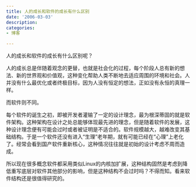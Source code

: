 ```yaml
---
title: 人的成长和软件的成长有什么区别
date: '2006-03-03'
description:
categories:
- 博客

---
```

人的成长和软件的成长有什么区别呢？

人的成长总是伴随着观念的更替，也就是社会化的过程，每个阶段人总有新的想法、新的世界观和价值观，这种变化帮助人类不断地去适应周围的环境和社会。人并没有什么最优化或者终极目标，因为人没有恒定的想法，正如没有永恒的真理一样。

而软件则不同。

每个软件的诞生之初，即被开发者灌输了一定的设计理念，最为根深蒂固的就是软件架构。这种架构在设计之处总能够体现最先进的理念，但是随着软件的发展，这种设计理念便有可能会过时或者被证明是不适合的。软件规模越大，越难改变其基础结构。于是一个软件还没有进入“生理”老年期，就有可能已经在“心理”上老化了。经常会看到国产软件重新核心，这种情况往往就是初始的设计考虑不周而造成。

所以现在很多概念软件都采用类似Linux的内核加扩展，这种结构固然是考虑到降低重写底层对软件其他部分的影响，但是这种结构不会过时吗？不得而知。看来软件结构还是很值得研究的。